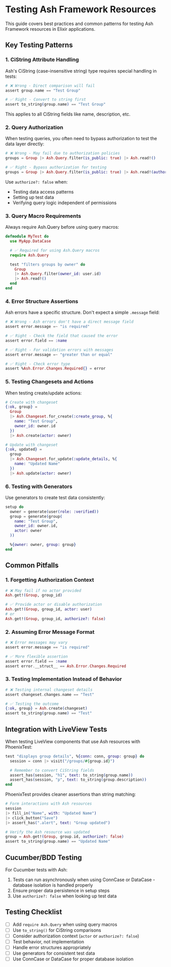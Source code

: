# Testing Ash Framework Resources

This guide covers best practices and common patterns for testing Ash Framework resources in Elixir applications.

## Key Testing Patterns

### 1. CiString Attribute Handling

Ash's CiString (case-insensitive string) type requires special handling in tests:

```elixir
# ❌ Wrong - Direct comparison will fail
assert group.name == "Test Group"

# ✅ Right - Convert to string first
assert to_string(group.name) == "Test Group"
```

This applies to all CiString fields like name, description, etc.

### 2. Query Authorization

When testing queries, you often need to bypass authorization to test the data layer directly:

```elixir
# ❌ Wrong - May fail due to authorization policies
groups = Group |> Ash.Query.filter(is_public: true) |> Ash.read!()

# ✅ Right - Bypass authorization for testing
groups = Group |> Ash.Query.filter(is_public: true) |> Ash.read!(authorize?: false)
```

Use `authorize?: false` when:
- Testing data access patterns
- Setting up test data
- Verifying query logic independent of permissions

### 3. Query Macro Requirements

Always require Ash.Query before using query macros:

```elixir
defmodule MyTest do
  use MyApp.DataCase

  # ✅ Required for using Ash.Query macros
  require Ash.Query

  test "filters groups by owner" do
    Group
    |> Ash.Query.filter(owner_id: user.id)
    |> Ash.read!()
  end
end
```

### 4. Error Structure Assertions

Ash errors have a specific structure. Don't expect a simple `.message` field:

```elixir
# ❌ Wrong - Ash errors don't have a direct message field
assert error.message =~ "is required"

# ✅ Right - Check the field that caused the error
assert error.field == :name

# ✅ Right - For validation errors with messages
assert error.message =~ "greater than or equal"

# ✅ Right - Check error type
assert %Ash.Error.Changes.Required{} = error
```

### 5. Testing Changesets and Actions

When testing create/update actions:

```elixir
# Create with changeset
{:ok, group} =
  Group
  |> Ash.Changeset.for_create(:create_group, %{
    name: "Test Group",
    owner_id: owner.id
  })
  |> Ash.create(actor: owner)

# Update with changeset
{:ok, updated} =
  group
  |> Ash.Changeset.for_update(:update_details, %{
    name: "Updated Name"
  })
  |> Ash.update(actor: owner)
```

### 6. Testing with Generators

Use generators to create test data consistently:

```elixir
setup do
  owner = generate(user(role: :verified))
  group = generate(group(
    name: "Test Group",
    owner_id: owner.id,
    actor: owner
  ))

  %{owner: owner, group: group}
end
```

## Common Pitfalls

### 1. Forgetting Authorization Context

```elixir
# ❌ May fail if no actor provided
Ash.get!(Group, group_id)

# ✅ Provide actor or disable authorization
Ash.get!(Group, group_id, actor: user)
# or
Ash.get!(Group, group_id, authorize?: false)
```

### 2. Assuming Error Message Format

```elixir
# ❌ Error messages may vary
assert error.message == "is required"

# ✅ More flexible assertion
assert error.field == :name
assert error.__struct__ == Ash.Error.Changes.Required
```

### 3. Testing Implementation Instead of Behavior

```elixir
# ❌ Testing internal changeset details
assert changeset.changes.name == "Test"

# ✅ Testing the outcome
{:ok, group} = Ash.create(changeset)
assert to_string(group.name) == "Test"
```

## Integration with LiveView Tests

When testing LiveView components that use Ash resources with PhoenixTest:

```elixir
test "displays group details", %{conn: conn, group: group} do
  session = conn |> visit("/groups/#{group.id}")

  # Remember to convert CiString fields
  assert_has(session, "h1", text: to_string(group.name))
  assert_has(session, "p", text: to_string(group.description))
end
```

PhoenixTest provides cleaner assertions than string matching:

```elixir
# Form interactions with Ash resources
session
|> fill_in("Name", with: "Updated Name")
|> click_button("Save")
|> assert_has(".alert", text: "Group updated")

# Verify the Ash resource was updated
group = Ash.get!(Group, group.id, authorize?: false)
assert to_string(group.name) == "Updated Name"
```

## Cucumber/BDD Testing

For Cucumber tests with Ash:

1. Tests can run asynchronously when using ConnCase or DataCase - database isolation is handled properly
2. Ensure proper data persistence in setup steps
3. Use `authorize?: false` when looking up test data

## Testing Checklist

- [ ] Add `require Ash.Query` when using query macros
- [ ] Use `to_string()` for CiString comparisons
- [ ] Consider authorization context (`actor` or `authorize?: false`)
- [ ] Test behavior, not implementation
- [ ] Handle error structures appropriately
- [ ] Use generators for consistent test data
- [ ] Use ConnCase or DataCase for proper database isolation